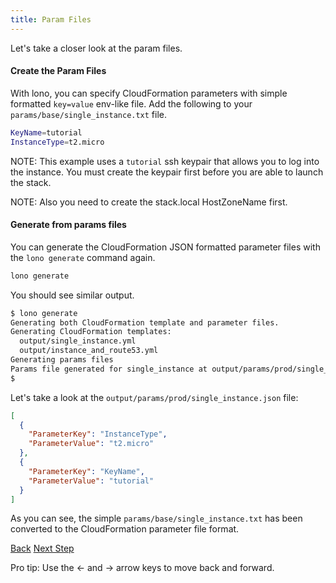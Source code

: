 ```yaml
---
title: Param Files
---
```


Let's take a closer look at the param files.

#### Create the Param Files

With lono, you can specify CloudFormation parameters with simple formatted `key=value` env-like file.  Add the following to your `params/base/single_instance.txt` file.

```sh
KeyName=tutorial
InstanceType=t2.micro
```

NOTE: This example uses a `tutorial` ssh keypair that allows you to log into the instance. You must create the keypair first before you are able to launch the stack.

NOTE: Also you need to create the stack.local HostZoneName first.

#### Generate from params files

You can generate the CloudFormation JSON formatted parameter files with the `lono generate` command again.

```sh
lono generate
```

You should see similar output.

```sh
$ lono generate
Generating both CloudFormation template and parameter files.
Generating CloudFormation templates:
  output/single_instance.yml
  output/instance_and_route53.yml
Generating params files
Params file generated for single_instance at output/params/prod/single_instance.json
$
```

Let's take a look at the `output/params/prod/single_instance.json` file:

```json
[
  {
    "ParameterKey": "InstanceType",
    "ParameterValue": "t2.micro"
  },
  {
    "ParameterKey": "KeyName",
    "ParameterValue": "tutorial"
  }
]
```

As you can see, the simple `params/base/single_instance.txt` has been converted to the CloudFormation parameter file format.

<a id="prev" class="btn btn-basic" href="">Back</a>
<a id="next" class="btn btn-primary" href="{% link _docs/tutorials/ec2/cfn-create.md %}">Next Step</a>
<p class="keyboard-tip">Pro tip: Use the <- and -> arrow keys to move back and forward.</p>
